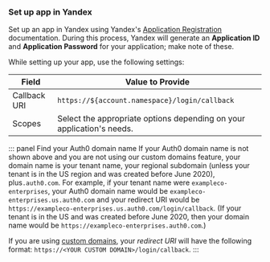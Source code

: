 ### Set up app in Yandex

Set up an app in Yandex using Yandex's [Application Registration](https://yandex.ru/dev/oauth/doc/dg/tasks/register-client-docpage/) documentation. During this process, Yandex will generate an **Application ID** and **Application Password** for your application; make note of these.

While setting up your app, use the following settings:

| Field | Value to Provide |
| - | - |
| Callback URI | `https://${account.namespace}/login/callback` |
| Scopes | Select the appropriate options depending on your application's needs. |

::: panel Find your Auth0 domain name
If your Auth0 domain name is not shown above and you are not using our custom domains feature, your domain name is your tenant name, your regional subdomain (unless your tenant is in the US region and was created before June 2020), plus`.auth0.com`. For example, if your tenant name were `exampleco-enterprises`, your Auth0 domain name would be `exampleco-enterprises.us.auth0.com` and your redirect URI would be `https://exampleco-enterprises.us.auth0.com/login/callback`. (If your tenant is in the US and was created before June 2020, then your domain name would be `https://exampleco-enterprises.auth0.com`.)

If you are using [custom domains](https://auth0.com/docs/custom-domains), your <dfn data-key="callback">redirect URI</dfn> will have the following format: `https://<YOUR CUSTOM DOMAIN>/login/callback`.
:::
